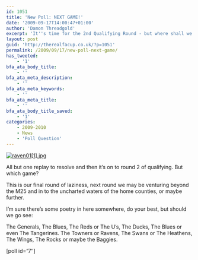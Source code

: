 ```yaml
---
id: 1051
title: 'New Poll: NEXT GAME!'
date: '2009-09-17T14:00:47+01:00'
author: 'Damon Threadgold'
excerpt: 'It''s time for the 2nd Qualifying Round - but where shall we go?'
layout: post
guid: 'http://therealfacup.co.uk/?p=1051'
permalink: /2009/09/17/new-poll-next-game/
has_tweeted:
    - '1'
bfa_ata_body_title:
    - ''
bfa_ata_meta_description:
    - ''
bfa_ata_meta_keywords:
    - ''
bfa_ata_meta_title:
    - ''
bfa_ata_body_title_saved:
    - '1'
categories:
    - 2009-2010
    - News
    - 'Poll Question'
---
```


[![raven01[1].jpg](http://lh5.ggpht.com/_3L4_Y2OBz2M/SrIz6IFOMZI/AAAAAAAAAqA/F4QHGWEFDP8/raven01%5B1%5D.jpg?imgmax=200)](http://lh5.ggpht.com/_3L4_Y2OBz2M/SrIz6IFOMZI/AAAAAAAAAqA/F4QHGWEFDP8/raven01%5B1%5D.jpg?imgmax=640)

All but one replay to resolve and then it’s on to round 2 of qualifying. But which game?

This is our final round of laziness, next round we may be venturing beyond the M25 and in to the uncharted waters of the home counties, or maybe further.

I’m sure there’s some poetry in here somewhere, do your best, but should we go see:

The Generals, The Blues, The Reds or The U’s, The Ducks, The Blues or even The Tangerines. The Towners or Ravens, The Swans or The Heathens, The Wings, The Rocks or maybe the Baggies.

\[poll id=”7″\] 